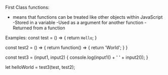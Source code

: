 First Class functions:
- means that functions can be treated like other objects within JavaScript
    -Stored in a variable
    -Used as a argument for another function
    -Returned from a function

Examples:
const test = () => {
    return `Hello`;
}

const test2 = () => {
    return function() => {
        return 'World';
    }
}

const test3 = (input1, input2) {
    console.log(input1() + ' ' + input2());
}

let helloWorld = test3(test, test2);


